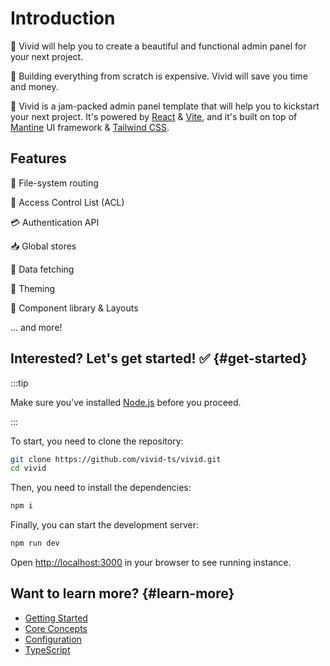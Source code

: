 # Introduction

🚀 Vivid will help you to create a beautiful and functional admin panel for your next project.

💸 Building everything from scratch is expensive. Vivid will save you time and money.

🧐 Vivid is a jam-packed admin panel template that will help you to kickstart your next project. It's powered by [React](https://reactjs.org/) & [Vite](https://vitejs.dev/), and it's built on top of [Mantine](https://mantine.dev/) UI framework & [Tailwind CSS](https://tailwindcss.com/).

## Features

📁 File-system routing

💂 Access Control List (ACL)

💳 Authentication API

📥 Global stores

💽 Data fetching

🎨 Theming

🧩 Component library & Layouts

... and more!

## Interested? Let's get started! ✅ {#get-started}

:::tip

Make sure you've installed [Node.js](https://nodejs.org/en/download) before you proceed.

:::

To start, you need to clone the repository:

```bash
git clone https://github.com/vivid-ts/vivid.git
cd vivid
```

Then, you need to install the dependencies:

```bash npm2yarn
npm i
```

Finally, you can start the development server:

```bash npm2yarn
npm run dev
```

Open [http://localhost:3000](http://localhost:3000) in your browser to see running instance.

## Want to learn more? {#learn-more}

- [Getting Started](./getting-started/installation)
- [Core Concepts](./core-concepts/overview)
- [Configuration](./getting-started/configuration)
- [TypeScript](./core-concepts/typescript)